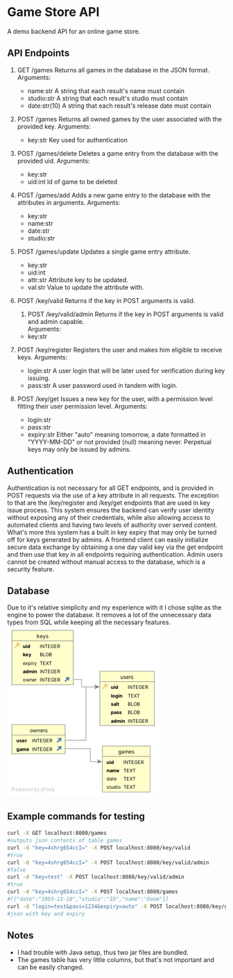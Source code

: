 # Game Store API

A demo backend API for an online game store.

## API Endpoints

1. GET /games
    Returns all games in the database in the JSON format.
    Arguments:
    - name:str
        A string that each result's name must contain
    - studio:str
        A string that each result's studio must contain
    - date:str(10)
        A string that each result's release date must contain

2. POST /games
    Returns all owned games by the user associated with the provided key.
    Arguments:
    - key:str
        Key used for authentication

3. POST /games/delete
    Deletes a game entry from the database with the provided uid.
    Arguments:
    - key:str
    - uid:int
        Id of game to be deleted

4. POST /games/add
    Adds a new game entry to the database with the attributes in arguments.
    Arguments:
    - key:str
    - name:str
    - date:str
    - studio:str

5. POST /games/update
    Updates a single game entry attribute.
    - key:str
    - uid:int
    - attr:str
        Attribute key to be updated.
    - val:str
        Value to update the attribute with.

6. POST /key/valid
    Returns if the key in POST arguments is valid.
    1. POST /key/valid/admin
        Returns if the key in POST arguments is valid and admin capable.  
    Arguments:
    - key:str

7. POST /key/register
    Registers the user and makes him eligible to receive keys.
    Arguments:
    - login:str
        A user login that will be later used for verification during key issuing.
    - pass:str
        A user password used in tandem with login.

8. POST /key/get
    Issues a new key for the user, with a permission level fitting their user permission level.
    Arguments:
    - login:str
    - pass:str
    - expiry:str
        Either "auto" meaning tomorrow, a date formatted in "YYYY-MM-DD" or not provided (null) meaning never.
        Perpetual keys may only be issued by admins.

## Authentication

Authentication is not necessary for all GET endpoints, and is provided in POST requests via the use of a key attribute in all requests.
The exception to that are the /key/register and /key/get endpoints that are used in key issue process.
This system ensures the backend can verify user identity without exposing any of their credentials, while also allowing access to automated clients and having two levels of authority over served content.
What's more this system has a built in key expiry that may only be turned off for keys generated by admins.
A frontend client can easily initialize secure data exchange by obtaining a one day valid key via the get endpoint and then use that key in all endpoints requiring authentication.
Admin users cannot be created without manual access to the database, which is a security feature.

## Database

Due to it's relative simplicity and my experience with it I chose sqlite as the engine to power the database.
It removes a lot of the unnecessary data types from SQL while keeping all the necessary features.  
![Database diagram](db.png "Database diagram")

## Example commands for testing

```Bash
curl -X GET localhost:8080/games
#outputs json contents of table games
curl -d "key=4shrg654ccI=" -X POST localhost:8080/key/valid
#true
curl -d "key=4shrg654ccI=" -X POST localhost:8080/key/valid/admin
#false
curl -d "key=test" -X POST localhost:8080/key/valid/admin
#true
curl -d "key=4shrg654ccI=" -X POST localhost:8080/games
#[{"date":"1993-12-10","studio":"ID","name":"Doom"}]
curl -d "login=test&pass=1234&expiry=auto" -X POST localhost:8080/key/get
#json with key and expiry
```

## Notes

- I had trouble with Java setup, thus two jar files are bundled.
- The games table has very little columns, but that's not important and can be easily changed.
